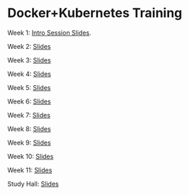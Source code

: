 # Docker+Kubernetes Training

Week 1:
[Intro Session Slides](https://propel-ventures.github.io/docker-kubernetes-training/).

Week 2:
[Slides](https://propel-ventures.github.io/docker-kubernetes-training/2/#1)

Week 3:
[Slides](https://propel-ventures.github.io/docker-kubernetes-training/3/#1)

Week 4:
[Slides](https://propel-ventures.github.io/docker-kubernetes-training/4/#1)

Week 5:
[Slides](https://propel-ventures.github.io/docker-kubernetes-training/5/#1)

Week 6:
[Slides](https://propel-ventures.github.io/docker-kubernetes-training/6/#1)

Week 7:
[Slides](https://propel-ventures.github.io/docker-kubernetes-training/7/#1)

Week 8:
[Slides](https://propel-ventures.github.io/docker-kubernetes-training/8/#1)

Week 9:
[Slides](https://propel-ventures.github.io/docker-kubernetes-training/9/#1)

Week 10:
[Slides](https://propel-ventures.github.io/docker-kubernetes-training/10/#1)

Week 11:
[Slides](https://propel-ventures.github.io/docker-kubernetes-training/11/#1)

Study Hall:
[Slides](https://propel-ventures.github.io/docker-kubernetes-training/study-hall/#1)
